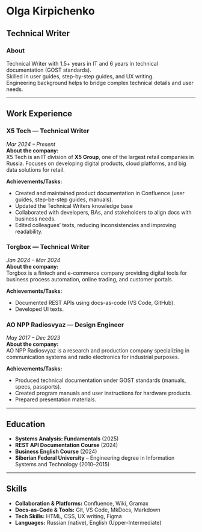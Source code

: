 # Olga Kirpichenko

## Technical Writer

### About
Technical Writer with 1.5+ years in IT and 6 years in technical documentation (GOST standards).  
Skilled in user guides, step-by-step guides, and UX writing.  
Engineering background helps to bridge complex technical details and user needs.  

---

## Work Experience

### X5 Tech — Technical Writer 
*Mar 2024 – Present*  
**About the company:**  
X5 Tech is an IT division of **X5 Group**, one of the largest retail companies in Russia. Focuses on developing digital products, cloud platforms, and big data solutions for retail.  

**Achievements/Tasks:**  
- Created and maintained product documentation in Confluence (user guides, step-be-step guides, manuals).  
- Updated the Technical Writers knowledge base </br>
- Collaborated with developers, BAs, and stakeholders to align docs with business needs.  
- Edited colleagues’ texts, reducing inconsistencies and improving readability.  

### Torgbox — Technical Writer  
*Jan 2024 – Mar 2024*  
**About the company:**  
Torgbox is a fintech and e-commerce company providing digital tools for business process automation, online trading, and customer portals.  

**Achievements/Tasks:**  
- Documented REST APIs using docs-as-code (VS Code, GitHub).  
- Developed UI texts.  

### AO NPP Radiosvyaz — Design Engineer  
*May 2017 – Dec 2023*  
**About the company:**  
AO NPP Radiosvyaz is a research and production company specializing in communication systems and radio electronics for industrial purposes.

**Achievements/Tasks:**  
- Produced technical documentation under GOST standards (manuals, specs, passports).  
- Created program manuals and user instructions for hardware products.  
- Prepared presentation materials.  

---

## Education
- **Systems Analysis: Fundamentals** (2025)  
- **REST API Documentation Course** (2024)  
- **Business English Course** (2024)  
- **Siberian Federal University** – Engineering degree in Information Systems and Technology (2010–2015)  

---

## Skills
- **Collaboration & Platforms:** Confluence, Wiki, Gramax  
- **Docs-as-Code & Tools:** Git, VS Code, MkDocs, Markdown  
- **Tech Skills:** HTML, CSS, UX writing, Figma  
- **Languages:** Russian (native), English (Upper-Intermediate)

